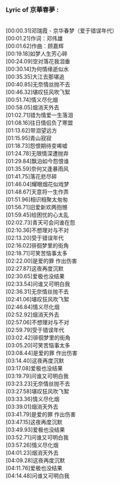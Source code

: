 <h3>Lyric of 京華春夢 :</h3><p><br>[00:00.31]邓瑞霞 - 京华春梦（爱于错误年代）
<br>[00:01.21]作词：邓伟雄
<br>[00:01.62]作曲：顾嘉辉
<br>[00:19.18]如梦人生芳心碎
<br>[00:24.09]空对落花我泪垂
<br>[00:30.14]为何情缘逝似水
<br>[00:35.35]大江去那堪追
<br>[00:40.85]无奈情丝抛不去
<br>[00:46.32]堪叹狂风吹飞絮
<br>[00:51.74]情义尽化烟
<br>[00:58.05]烟消天外去
<br>[01:02.71]错为情爱一生落泪
<br>[01:08.16]往日情侣负了寒盟
<br>[01:13.62]带泪望远方
<br>[01:15.95]青山寂寂
<br>[01:18.73]怨恨期待变唏嘘
<br>[01:24.78]无限情深遭抛弃
<br>[01:29.84]飘泊如今怨恨谁
<br>[01:35.59]奈何又逢暴雨风
<br>[01:41.75]落花悲尽碎
<br>[01:46.04]耀眼烟花似戏梦
<br>[01:48.67]天意将一生作弄
<br>[01:51.96]相识相聚太匆匆
<br>[01:56.71]旧爱新欢两抱憾
<br>[01:59.45]给困忧的心太乱
<br>[02:02.73]青天可会问谁在怨
<br>[02:10.36]不想理对与不对
<br>[02:13.20]受于错误年代
<br>[02:16.02]徘徊梦里的街角
<br>[02:18.71]可笑苦恼事太多
<br>[02:22.00]是爱的罪 作出伤害
<br>[02:27.87]这夜再度沉默
<br>[02:30.65]爱极也没结果
<br>[02:33.54]问谁又可明白我
<br>[02:36.31]无奈情丝抛不去
<br>[02:41.06]堪叹狂风吹飞絮
<br>[02:46.84]情义尽化烟
<br>[02:52.92]烟消天外去
<br>[02:57.06]不想理对与不对
<br>[02:59.79]受于错误年代
<br>[03:02.42]徘徊梦里的街角
<br>[03:05.20]可笑苦恼事太多
<br>[03:08.44]是爱的罪 作出伤害
<br>[03:14.40]这夜再度沉默
<br>[03:17.08]爱极也没结果
<br>[03:19.79]问谁又可明白我
<br>[03:23.23]无奈情丝抛不去
<br>[03:27.58]堪叹狂风吹飞絮
<br>[03:33.36]情义尽化烟
<br>[03:39.01]烟消天外去
<br>[03:41.79]是爱的罪 作出伤害
<br>[03:47.15]这夜再度沉默
<br>[03:49.93]爱极也没结果
<br>[03:52.71]问谁又可明白我
<br>[03:57.26]情义尽化烟
<br>[04:01.23]烟消天外去
<br>[04:09.28]这夜再度沉默
<br>[04:11.76]爱极也没结果
<br>[04:14.48]问谁又可明白我
</p>
